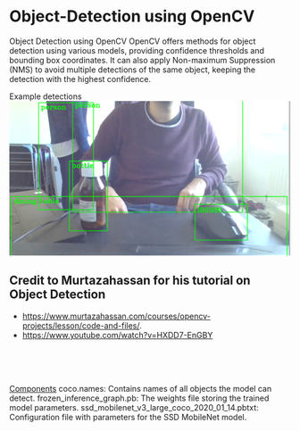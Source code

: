 # Object-Detection using OpenCV
Object Detection using OpenCV
OpenCV offers methods for object detection using various models, providing confidence thresholds and bounding box coordinates. It can also apply Non-maximum Suppression (NMS) to avoid multiple detections of the same object, keeping the detection with the highest confidence.

Example detections <br>
![Test](https://github.com/VirajVaitha123/Object-Detection-/blob/master/Images/SampleDetection.png)


## Credit to Murtazahassan for his tutorial on Object Detection 
- https://www.murtazahassan.com/courses/opencv-projects/lesson/code-and-files/.
- https://www.youtube.com/watch?v=HXDD7-EnGBY
<br>
<br>
<br>

<u>Components</u>
coco.names: Contains names of all objects the model can detect.
frozen_inference_graph.pb: The weights file storing the trained model parameters.
ssd_mobilenet_v3_large_coco_2020_01_14.pbtxt: Configuration file with parameters for the SSD MobileNet model.